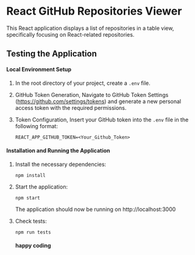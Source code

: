 # React GitHub Repositories Viewer

This React application displays a list of repositories in a table view, specifically focusing on React-related repositories.

## Testing the Application

#### Local Environment Setup

1. In the root directory of your project, create a `.env` file.

2. GitHub Token Generation, Navigate to GitHub Token Settings (https://github.com/settings/tokens) and generate a new personal access token with the required permissions.

3. Token Configuration, Insert your GitHub token into the `.env` file in the following format:

   ```
   REACT_APP_GITHUB_TOKEN=<Your_Github_Token>
   ```

#### Installation and Running the Application

1. Install the necessary dependencies:

   ```
   npm install
   ```

2. Start the application:

   ```
   npm start
   ```

   The application should now be running on http://localhost:3000

3. Check tests:

   ```
   npm run tests
   ```

   #### happy coding
